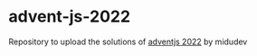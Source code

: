 # advent-js-2022
Repository to upload the solutions of [adventjs 2022](https://adventjs.dev/es) by midudev
